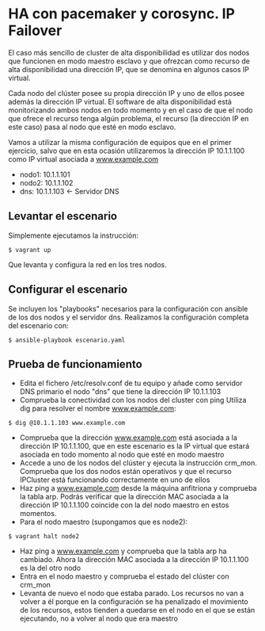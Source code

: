 # HA con pacemaker y corosync. IP Failover

El caso más sencillo de cluster de alta disponibilidad es utilizar dos nodos que
funcionen en modo maestro esclavo y que ofrezcan como recurso de alta
disponibilidad una dirección IP, que se denomina en algunos casos IP virtual.

Cada nodo del clúster posee su propia dirección IP y uno de ellos posee además
la dirección IP virtual. El software de alta disponibilidad está monitorizando
ambos nodos en todo momento y en el caso de que el nodo que ofrece el recurso
tenga algún problema, el recurso (la dirección IP en este caso) pasa al nodo que
esté en modo esclavo.

Vamos a utilizar la misma configuración de equipos que en el primer ejercicio,
salvo que en esta ocasión utilizaremos la dirección IP 10.1.1.100 como IP
virtual asociada a www.example.com

* nodo1: 10.1.1.101
* nodo2: 10.1.1.102
* dns: 10.1.1.103 <- Servidor DNS

## Levantar el escenario

Simplemente ejecutamos la instrucción:

```
$ vagrant up
```

Que levanta y configura la red en los tres nodos.

## Configurar el escenario

Se incluyen los "playbooks" necesarios para la configuración con ansible de los
dos nodos y el servidor dns. Realizamos la configuración completa del escenario
con:

```
$ ansible-playbook escenario.yaml
```

## Prueba de funcionamiento

* Edita el fichero /etc/resolv.conf de tu equipo y añade como servidor DNS primario el nodo "dns" que tiene la dirección IP 10.1.1.103
* Comprueba la conectividad con los nodos del cluster con ping Utiliza dig para resolver el nombre www.example.com:
```
$ dig @10.1.1.103 www.example.com
```
* Comprueba que la dirección www.example.com está asociada a la dirección IP
10.1.1.100, que en este escenario es la IP virtual que estará asociada en todo
momento al nodo que esté en modo maestro
* Accede a uno de los nodos del clúster y ejecuta la instrucción
crm_mon. Comprueba que los dos nodos están operativos y que el recurso
IPCluster está funcionando correctamente en uno de ellos
* Haz ping a www.example.com desde la máquina anfitriona y comprueba la tabla
arp. Podrás verificar que la dirección MAC asociada a la dirección IP
10.1.1.100 coincide con la del nodo maestro en estos momentos.
* Para el nodo maestro (supongamos que es node2):
```
$ vagrant halt node2
```
* Haz ping a www.example.com y comprueba que la tabla arp ha cambiado. Ahora la dirección MAC asociada a la dirección IP 10.1.1.100 es la del otro nodo
* Entra en el nodo maestro y comprueba el estado del clúster con crm_mon
* Levanta de nuevo el nodo que estaba parado. Los recursos no van a volver a él porque en la configuración se ha penalizado el movimiento de los recursos, estos tienden a quedarse en el nodo en el que se están ejecutando, no a volver al nodo que era maestro